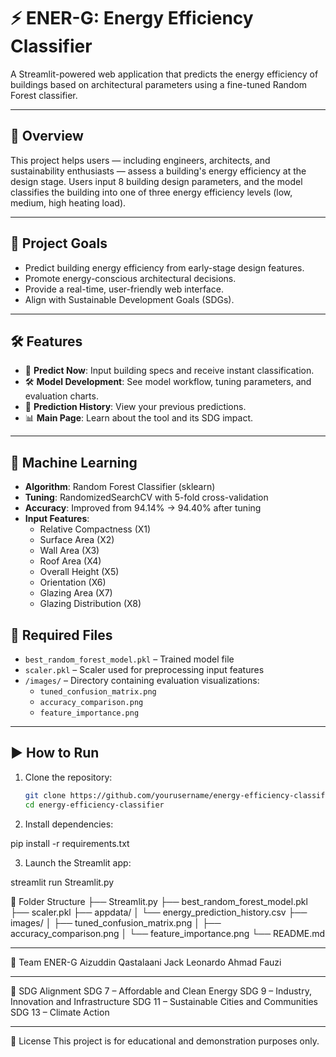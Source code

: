 # ⚡ ENER-G: Energy Efficiency Classifier

A Streamlit-powered web application that predicts the energy efficiency of buildings based on architectural parameters using a fine-tuned Random Forest classifier.

---

## 🚀 Overview

This project helps users — including engineers, architects, and sustainability enthusiasts — assess a building's energy efficiency at the design stage. Users input 8 building design parameters, and the model classifies the building into one of three energy efficiency levels (low, medium, high heating load).

---

## 🎯 Project Goals

- Predict building energy efficiency from early-stage design features.
- Promote energy-conscious architectural decisions.
- Provide a real-time, user-friendly web interface.
- Align with Sustainable Development Goals (SDGs).

---

## 🛠️ Features

- 🧪 **Predict Now**: Input building specs and receive instant classification.
- 🛠️ **Model Development**: See model workflow, tuning parameters, and evaluation charts.
- 🧾 **Prediction History**: View your previous predictions.
- 📊 **Main Page**: Learn about the tool and its SDG impact.

---

## 🧠 Machine Learning

- **Algorithm**: Random Forest Classifier (sklearn)
- **Tuning**: RandomizedSearchCV with 5-fold cross-validation
- **Accuracy**: Improved from 94.14% → 94.40% after tuning
- **Input Features**:
  - Relative Compactness (X1)
  - Surface Area (X2)
  - Wall Area (X3)
  - Roof Area (X4)
  - Overall Height (X5)
  - Orientation (X6)
  - Glazing Area (X7)
  - Glazing Distribution (X8)

## 🧾 Required Files

- `best_random_forest_model.pkl` – Trained model file
- `scaler.pkl` – Scaler used for preprocessing input features
- `/images/` – Directory containing evaluation visualizations:
  - `tuned_confusion_matrix.png`
  - `accuracy_comparison.png`
  - `feature_importance.png`

---

## ▶️ How to Run

1. Clone the repository:

   ```bash
   git clone https://github.com/yourusername/energy-efficiency-classifier.git
   cd energy-efficiency-classifier


2. Install dependencies:

pip install -r requirements.txt

3. Launch the Streamlit app:

streamlit run Streamlit.py

📂 Folder Structure
├── Streamlit.py
├── best_random_forest_model.pkl
├── scaler.pkl
├── appdata/
│   └── energy_prediction_history.csv
├── images/
│   ├── tuned_confusion_matrix.png
│   ├── accuracy_comparison.png
│   └── feature_importance.png
└── README.md

---

👥 Team ENER-G
Aizuddin
Qastalaani
Jack Leonardo
Ahmad Fauzi

---

📌 SDG Alignment
SDG 7 – Affordable and Clean Energy
SDG 9 – Industry, Innovation and Infrastructure
SDG 11 – Sustainable Cities and Communities
SDG 13 – Climate Action

---

📜 License
This project is for educational and demonstration purposes only.



